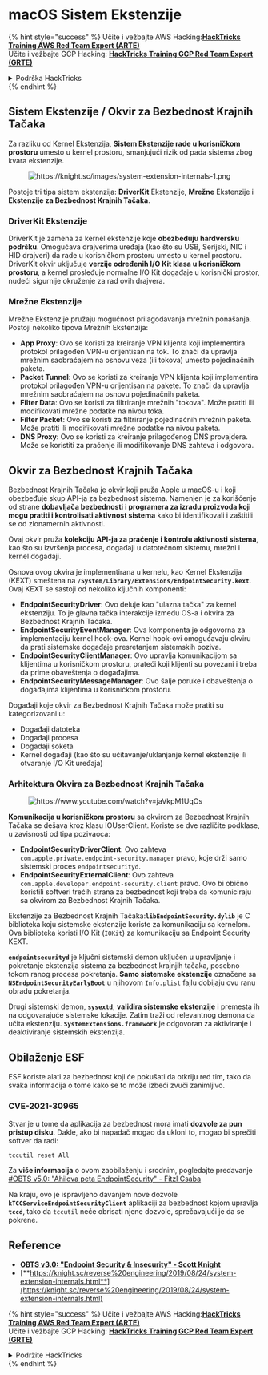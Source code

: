# macOS Sistem Ekstenzije

{% hint style="success" %}
Učite i vežbajte AWS Hacking:<img src="/.gitbook/assets/arte.png" alt="" data-size="line">[**HackTricks Training AWS Red Team Expert (ARTE)**](https://training.hacktricks.xyz/courses/arte)<img src="/.gitbook/assets/arte.png" alt="" data-size="line">\
Učite i vežbajte GCP Hacking: <img src="/.gitbook/assets/grte.png" alt="" data-size="line">[**HackTricks Training GCP Red Team Expert (GRTE)**<img src="/.gitbook/assets/grte.png" alt="" data-size="line">](https://training.hacktricks.xyz/courses/grte)

<details>

<summary>Podrška HackTricks</summary>

* Proverite [**planove pretplate**](https://github.com/sponsors/carlospolop)!
* **Pridružite se** 💬 [**Discord grupi**](https://discord.gg/hRep4RUj7f) ili [**telegram grupi**](https://t.me/peass) ili **pratite** nas na **Twitteru** 🐦 [**@hacktricks\_live**](https://twitter.com/hacktricks\_live)**.**
* **Podelite hakerske trikove slanjem PR-ova na** [**HackTricks**](https://github.com/carlospolop/hacktricks) i [**HackTricks Cloud**](https://github.com/carlospolop/hacktricks-cloud) github repozitorijume.

</details>
{% endhint %}

## Sistem Ekstenzije / Okvir za Bezbednost Krajnih Tačaka

Za razliku od Kernel Ekstenzija, **Sistem Ekstenzije rade u korisničkom prostoru** umesto u kernel prostoru, smanjujući rizik od pada sistema zbog kvara ekstenzije.

<figure><img src="../../../.gitbook/assets/image (606).png" alt="https://knight.sc/images/system-extension-internals-1.png"><figcaption></figcaption></figure>

Postoje tri tipa sistem ekstenzija: **DriverKit** Ekstenzije, **Mrežne** Ekstenzije i **Ekstenzije za Bezbednost Krajnih Tačaka**.

### **DriverKit Ekstenzije**

DriverKit je zamena za kernel ekstenzije koje **obezbeđuju hardversku podršku**. Omogućava drajverima uređaja (kao što su USB, Serijski, NIC i HID drajveri) da rade u korisničkom prostoru umesto u kernel prostoru. DriverKit okvir uključuje **verzije određenih I/O Kit klasa u korisničkom prostoru**, a kernel prosleđuje normalne I/O Kit događaje u korisnički prostor, nudeći sigurnije okruženje za rad ovih drajvera.

### **Mrežne Ekstenzije**

Mrežne Ekstenzije pružaju mogućnost prilagođavanja mrežnih ponašanja. Postoji nekoliko tipova Mrežnih Ekstenzija:

* **App Proxy**: Ovo se koristi za kreiranje VPN klijenta koji implementira protokol prilagođen VPN-u orijentisan na tok. To znači da upravlja mrežnim saobraćajem na osnovu veza (ili tokova) umesto pojedinačnih paketa.
* **Packet Tunnel**: Ovo se koristi za kreiranje VPN klijenta koji implementira protokol prilagođen VPN-u orijentisan na pakete. To znači da upravlja mrežnim saobraćajem na osnovu pojedinačnih paketa.
* **Filter Data**: Ovo se koristi za filtriranje mrežnih "tokova". Može pratiti ili modifikovati mrežne podatke na nivou toka.
* **Filter Packet**: Ovo se koristi za filtriranje pojedinačnih mrežnih paketa. Može pratiti ili modifikovati mrežne podatke na nivou paketa.
* **DNS Proxy**: Ovo se koristi za kreiranje prilagođenog DNS provajdera. Može se koristiti za praćenje ili modifikovanje DNS zahteva i odgovora.

## Okvir za Bezbednost Krajnih Tačaka

Bezbednost Krajnih Tačaka je okvir koji pruža Apple u macOS-u i koji obezbeđuje skup API-ja za bezbednost sistema. Namenjen je za korišćenje od strane **dobavljača bezbednosti i programera za izradu proizvoda koji mogu pratiti i kontrolisati aktivnost sistema** kako bi identifikovali i zaštitili se od zlonamernih aktivnosti.

Ovaj okvir pruža **kolekciju API-ja za praćenje i kontrolu aktivnosti sistema**, kao što su izvršenja procesa, događaji u datotečnom sistemu, mrežni i kernel događaji.

Osnova ovog okvira je implementirana u kernelu, kao Kernel Ekstenzija (KEXT) smeštena na **`/System/Library/Extensions/EndpointSecurity.kext`**. Ovaj KEXT se sastoji od nekoliko ključnih komponenti:

* **EndpointSecurityDriver**: Ovo deluje kao "ulazna tačka" za kernel ekstenziju. To je glavna tačka interakcije između OS-a i okvira za Bezbednost Krajnih Tačaka.
* **EndpointSecurityEventManager**: Ova komponenta je odgovorna za implementaciju kernel hook-ova. Kernel hook-ovi omogućavaju okviru da prati sistemske događaje presretanjem sistemskih poziva.
* **EndpointSecurityClientManager**: Ovo upravlja komunikacijom sa klijentima u korisničkom prostoru, prateći koji klijenti su povezani i treba da prime obaveštenja o događajima.
* **EndpointSecurityMessageManager**: Ovo šalje poruke i obaveštenja o događajima klijentima u korisničkom prostoru.

Događaji koje okvir za Bezbednost Krajnih Tačaka može pratiti su kategorizovani u:

* Događaji datoteka
* Događaji procesa
* Događaji soketa
* Kernel događaji (kao što su učitavanje/uklanjanje kernel ekstenzije ili otvaranje I/O Kit uređaja)

### Arhitektura Okvira za Bezbednost Krajnih Tačaka

<figure><img src="../../../.gitbook/assets/image (1068).png" alt="https://www.youtube.com/watch?v=jaVkpM1UqOs"><figcaption></figcaption></figure>

**Komunikacija u korisničkom prostoru** sa okvirom za Bezbednost Krajnih Tačaka se dešava kroz klasu IOUserClient. Koriste se dve različite podklase, u zavisnosti od tipa pozivaoca:

* **EndpointSecurityDriverClient**: Ovo zahteva `com.apple.private.endpoint-security.manager` pravo, koje drži samo sistemski proces `endpointsecurityd`.
* **EndpointSecurityExternalClient**: Ovo zahteva `com.apple.developer.endpoint-security.client` pravo. Ovo bi obično koristili softveri trećih strana za bezbednost koji treba da komuniciraju sa okvirom za Bezbednost Krajnih Tačaka.

Ekstenzije za Bezbednost Krajnih Tačaka:**`libEndpointSecurity.dylib`** je C biblioteka koju sistemske ekstenzije koriste za komunikaciju sa kernelom. Ova biblioteka koristi I/O Kit (`IOKit`) za komunikaciju sa Endpoint Security KEXT.

**`endpointsecurityd`** je ključni sistemski demon uključen u upravljanje i pokretanje ekstenzija sistema za bezbednost krajnjih tačaka, posebno tokom ranog procesa pokretanja. **Samo sistemske ekstenzije** označene sa **`NSEndpointSecurityEarlyBoot`** u njihovom `Info.plist` fajlu dobijaju ovu ranu obradu pokretanja.

Drugi sistemski demon, **`sysextd`**, **validira sistemske ekstenzije** i premesta ih na odgovarajuće sistemske lokacije. Zatim traži od relevantnog demona da učita ekstenziju. **`SystemExtensions.framework`** je odgovoran za aktiviranje i deaktiviranje sistemskih ekstenzija.

## Obilaženje ESF

ESF koriste alati za bezbednost koji će pokušati da otkriju red tim, tako da svaka informacija o tome kako se to može izbeći zvuči zanimljivo.

### CVE-2021-30965

Stvar je u tome da aplikacija za bezbednost mora imati **dozvole za pun pristup disku**. Dakle, ako bi napadač mogao da ukloni to, mogao bi sprečiti softver da radi:
```bash
tccutil reset All
```
Za **više informacija** o ovom zaobilaženju i srodnim, pogledajte predavanje [#OBTS v5.0: "Ahilova peta EndpointSecurity" - Fitzl Csaba](https://www.youtube.com/watch?v=lQO7tvNCoTI)

Na kraju, ovo je ispravljeno davanjem nove dozvole **`kTCCServiceEndpointSecurityClient`** aplikaciji za bezbednost kojom upravlja **`tccd`**, tako da `tccutil` neće obrisati njene dozvole, sprečavajući je da se pokrene.

## Reference

* [**OBTS v3.0: "Endpoint Security & Insecurity" - Scott Knight**](https://www.youtube.com/watch?v=jaVkpM1UqOs)
* [**https://knight.sc/reverse%20engineering/2019/08/24/system-extension-internals.html**](https://knight.sc/reverse%20engineering/2019/08/24/system-extension-internals.html)

{% hint style="success" %}
Učite i vežbajte AWS Hacking:<img src="/.gitbook/assets/arte.png" alt="" data-size="line">[**HackTricks Training AWS Red Team Expert (ARTE)**](https://training.hacktricks.xyz/courses/arte)<img src="/.gitbook/assets/arte.png" alt="" data-size="line">\
Učite i vežbajte GCP Hacking: <img src="/.gitbook/assets/grte.png" alt="" data-size="line">[**HackTricks Training GCP Red Team Expert (GRTE)**<img src="/.gitbook/assets/grte.png" alt="" data-size="line">](https://training.hacktricks.xyz/courses/grte)

<details>

<summary>Podržite HackTricks</summary>

* Proverite [**planove pretplate**](https://github.com/sponsors/carlospolop)!
* **Pridružite se** 💬 [**Discord grupi**](https://discord.gg/hRep4RUj7f) ili [**telegram grupi**](https://t.me/peass) ili **pratite** nas na **Twitteru** 🐦 [**@hacktricks\_live**](https://twitter.com/hacktricks\_live)**.**
* **Podelite hakerske trikove slanjem PR-ova na** [**HackTricks**](https://github.com/carlospolop/hacktricks) i [**HackTricks Cloud**](https://github.com/carlospolop/hacktricks-cloud) github repozitorijume.

</details>
{% endhint %}
